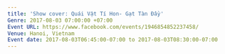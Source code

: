 ```yaml
---
title: 'Show cover: Quái Vật Tí Hon- Gạt Tàn Đầy'
Genre: 2017-08-03 07:00:00 +07:00
Event URL: https://www.facebook.com/events/1946854852237458/
Venue: Hanoi, Vietnam
Event date: 2017-08-03T06:45:00-07:00 to 2017-08-03T08:30:00-07:00
---
```



